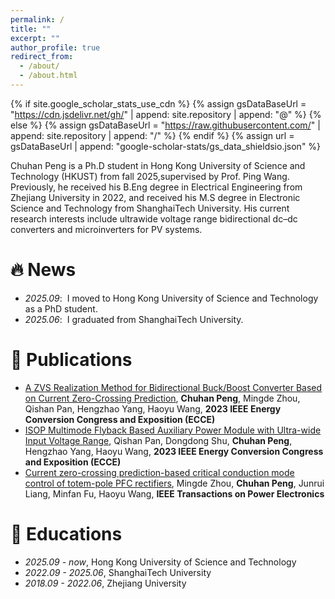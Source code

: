 ```yaml
---
permalink: /
title: ""
excerpt: ""
author_profile: true
redirect_from: 
  - /about/
  - /about.html
---
```

{% if site.google_scholar_stats_use_cdn %}
{% assign gsDataBaseUrl = "https://cdn.jsdelivr.net/gh/" | append: site.repository | append: "@" %}
{% else %}
{% assign gsDataBaseUrl = "https://raw.githubusercontent.com/" | append: site.repository | append: "/" %}
{% endif %}
{% assign url = gsDataBaseUrl | append: "google-scholar-stats/gs_data_shieldsio.json" %}

<span class='anchor' id='about-me'></span>

Chuhan Peng is a Ph.D student in Hong Kong University of Science and Technology (HKUST) from fall 2025,supervised by Prof. Ping Wang. Previously, he received his B.Eng degree in Electrical Engineering from Zhejiang University in 2022, and received his M.S degree in Electronic Science and Technology from ShanghaiTech University. 
His current research interests include ultrawide voltage range bidirectional dc–dc converters and microinverters for PV systems.

# 🔥 News

- *2025.09*: &nbsp;I moved to Hong Kong University of Science and Technology as a PhD student.
- *2025.06*: &nbsp;I graduated from ShanghaiTech University.

# 📝 Publications

- [A ZVS Realization Method for Bidirectional Buck/Boost Converter Based on Current Zero-Crossing Prediction](), **Chuhan Peng**, Mingde Zhou, Qishan Pan, Hengzhao Yang, Haoyu Wang, **2023 IEEE Energy Conversion Congress and Exposition (ECCE)**
- [ISOP Multimode Flyback Based Auxiliary Power Module with Ultra-wide Input Voltage Range](), Qishan Pan, Dongdong Shu, **Chuhan Peng**, Hengzhao Yang, Haoyu Wang, **2023 IEEE Energy Conversion Congress and Exposition (ECCE)**
- [Current zero-crossing prediction-based critical conduction mode control of totem-pole PFC rectifiers](), Mingde Zhou, **Chuhan Peng**, Junrui Liang, Minfan Fu, Haoyu Wang, **IEEE Transactions on Power Electronics**

# 📖 Educations

- *2025.09 - now*, Hong Kong University of Science and Technology
- *2022.09 - 2025.06*, ShanghaiTech University
- *2018.09 - 2022.06*, Zhejiang University

